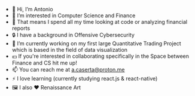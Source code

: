 - 👋 Hi, I’m Antonio 
- 👀 I’m interested in Computer Science and Finance
- 📰 That means I spend all my time looking at code or analyzing financial reports
- 🔒 I have a background in Offensive Cybersecurity
- 🌱 I’m currently working on my first large Quantitative Trading Project which is based in the field of data visualization
- 💵 If you're interested in collaborating specifically in the Space between Finance and CS hit me up!
- 📫 You can reach me at a.caserta@proton.me
- ⚡ I love learning (currently studying react.js & react-native)
- 🖼️ I also ♥️ Renaissance Art

<!---
amstrdm/amstrdm is a ✨ special ✨ repository because its `README.md` (this file) appears on your GitHub profile.
You can click the Preview link to take a look at your changes.
--->
